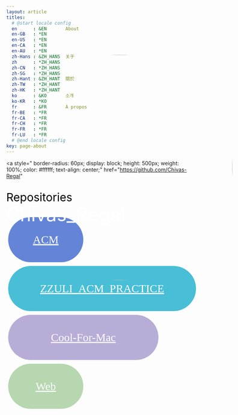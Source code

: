 ```yaml
---
layout: article
titles:
  # @start locale config
  en      : &EN       About
  en-GB   : *EN
  en-US   : *EN
  en-CA   : *EN
  en-AU   : *EN
  zh-Hans : &ZH_HANS  关于
  zh      : *ZH_HANS
  zh-CN   : *ZH_HANS
  zh-SG   : *ZH_HANS
  zh-Hant : &ZH_HANT  關於
  zh-TW   : *ZH_HANT
  zh-HK   : *ZH_HANT
  ko      : &KO       소개
  ko-KR   : *KO
  fr      : &FR       À propos
  fr-BE   : *FR
  fr-CA   : *FR
  fr-CH   : *FR
  fr-FR   : *FR
  fr-LU   : *FR
  # @end locale config
key: page-about
---
```



<a style="
border-radius: 60px;
display: block;
height: 500px;
weight: 100%;
color: #ffffff;
text-align: center;"
href="https://github.com/Chivas-Regal"
>
<img src="https://i.loli.net/2021/10/06/r18V35lIOm2KAdW.jpg"
style="
	display: block;
	width: 600px;
	border-radius: 50%;
	position: absolute;
	margin-left: 50%;
	top: 200px;
	left: -250px;
"><p style="
	display: block;
	position: absolute;
	text-align: center;
	color: #ffffff;
	font-size: 50px;">
Chivas_Regal</p>
</a>

<p style="
color: #000000;
font-size: 30px;
font-weight: 100px;
">Repositories</p>
<div>
<a href="https://github.com/Chivas-Regal/ACM" style="
color: #ffffff;
display: block;
float: left;
padding: 5px;
"><div style="
                  background-color: #6485D7;
                  border-radius: 60px; 
                  width: 200px;
                  height: 120px;
                  color: white;
                  text-align: center;
                  font-family: Fira Code;
                  font-size: 30px;
                  line-height: 4;
                  ">ACM</div></a>
<a href="https://github.com/Chivas-Regal/ZZULI_ACM_PRACTICE" style="
color: #ffffff;
display: block;
float: left;
padding: 5px;
"><div style="
                  background-color: #48BED7;
                  border-radius: 60px; 
                  width: 500px;
                  height: 120px;
                  color: white;
                  text-align: center;
                  font-family: Fira Code;
                  font-size: 30px;
                  line-height: 4;
                  ">ZZULI_ACM_PRACTICE</div></a>
<a href="https://github.com/Chivas-Regal/Cool-For-Mac" style="
color: #ffffff;
display: block;
float: left;
padding: 5px;
"><div style="
                  background-color: #B7ADD7;
                  border-radius: 60px; 
                  width: 400px;
                  height: 120px;
                  color: white;
                  text-align: center;
                  font-family: Fira Code;
                  font-size: 30px;
                  line-height: 4;
                  ">Cool-For-Mac</div></a>
<a href="https://github.com/Chivas-Regal/Web" style="
color: #ffffff;
display: block;
float: left;
padding: 5px;
"><div style="
                  background-color: #B6D7B0;
                  border-radius: 60px; 
                  width: 200px;
                  height: 120px;
                  color: white;
                  text-align: center;
                  font-family: Fira Code;
                  font-size: 30px;
                  line-height: 4;
                  ">Web</div></a>
</div>
